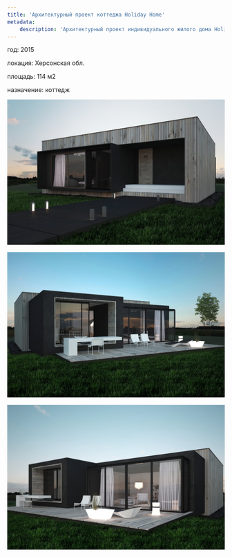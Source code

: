 ```yaml
---
title: 'Архитектурный проект коттеджа Holiday Home'
metadata:
    description: 'Архитектурный проект индивидуального жилого дома Holiday Home под Херсоном'
---
```


<div class="project-description">
<p>год: 2015</p>
<p>локация: Херсонская обл.</p>
<p>площадь: 114 м2 </p>
<p>назначение: коттедж</p>
</div>

<div class="clearfix"></div>
<div id="project-images" class="owl-carousel owl-theme" markdown="1">

![](Finique_Holiday_Home_1.jpg)

![](Finique_Holiday_Home_2.jpg)

![](Finique_Holiday_Home_3.jpg)

</div>